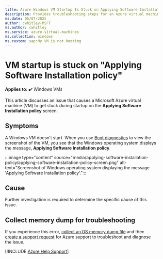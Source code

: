 ```yaml
---
title: Azure Windows VM Startup Is Stuck on Applying Software Installation Policy
description: Provides troubleshooting steps for an Azure virtual machine (VM) that is stuck in startup with the message Applying Software Installation policy.
ms.date: 05/07/2025
author: cwhitley-MSFT 
ms.author: cwhitley
ms.service: azure-virtual-machines
ms.collection: windows
ms.custom: sap:My VM is not booting
---
```


# VM startup is stuck on "Applying Software Installation policy"

**Applies to:** :heavy_check_mark: Windows VMs

This article discusses an issue that causes a Microsoft Azure virtual machine (VM) to get stuck during startup on the **Applying Software Installation policy** screen.

## Symptoms

A Windows VM doesn't start. When you use [Boot diagnostics](./boot-diagnostics.md) to view the screenshot of the VM, you see that the Windows operating system displays the message, **Applying Software Installation policy**.

:::image type="content" source="media/applying-software-installation-policy/applying-software-installation-policy-screen.png" alt-text="Screenshot of Windows operating system displaying the message 'Applying Software Installation policy'.":::

## Cause

Further investigation is required to determine the specific cause of this issue.

## Collect memory dump for troubleshooting

If you experience this error, [collect an OS memory dump file](./collect-os-memory-dump-file.md) and then [create a support request](https://ms.portal.azure.com/#blade/Microsoft_Azure_Support/HelpAndSupportBlade/overview?DMC=troubleshoot) for Azure support to troubleshoot and diagnose the issue.

[!INCLUDE [Azure Help Support](../../../includes/azure-help-support.md)]